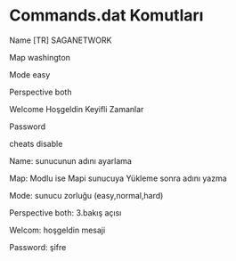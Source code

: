 # Commands.dat Komutları

Name [TR] SAGANETWORK

Map washington

Mode easy

Perspective both

Welcome Hoşgeldin Keyifli Zamanlar

Password 

cheats disable

Name: sunucunun adını ayarlama 

Map: Modlu ise Mapi sunucuya Yükleme sonra adını yazma

Mode: sunucu zorluğu (easy,normal,hard)

Perspective both: 3.bakış açısı 

Welcom: hoşgeldin mesaji

Password: şifre

